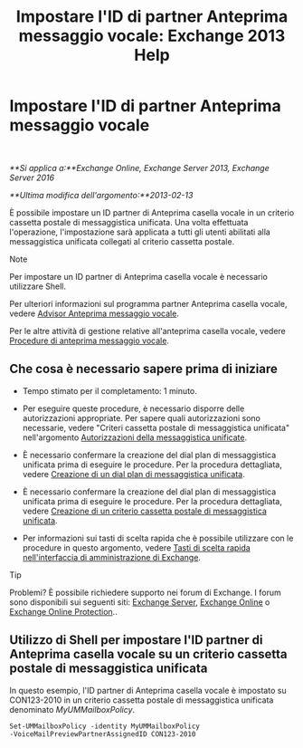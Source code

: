 ﻿---
title: "Impostare l'ID di partner Anteprima messaggio vocale: Exchange 2013 Help"
TOCTitle: Impostare l'ID di partner Anteprima messaggio vocale
ms:assetid: ab98c320-9952-47a7-b141-ddfc2c0ad419
ms:mtpsurl: https://technet.microsoft.com/it-it/library/Ff630924(v=EXCHG.150)
ms:contentKeyID: 51407407
ms.date: 05/22/2018
mtps_version: v=EXCHG.150
ms.translationtype: MT
---

# Impostare l'ID di partner Anteprima messaggio vocale

 

_**Si applica a:**Exchange Online, Exchange Server 2013, Exchange Server 2016_

_**Ultima modifica dell'argomento:**2013-02-13_

È possibile impostare un ID partner di Anteprima casella vocale in un criterio cassetta postale di messaggistica unificata. Una volta effettuata l'operazione, l'impostazione sarà applicata a tutti gli utenti abilitati alla messaggistica unificata collegati al criterio cassetta postale.


> [!NOTE]
> Per impostare un ID partner di Anteprima casella vocale è necessario utilizzare Shell.



Per ulteriori informazioni sul programma partner Anteprima casella vocale, vedere [Advisor Anteprima messaggio vocale](voice-mail-preview-advisor-exchange-2013-help.md).

Per le altre attività di gestione relative all'anteprima casella vocale, vedere [Procedure di anteprima messaggio vocale](voice-mail-preview-procedures-exchange-2013-help.md).

## Che cosa è necessario sapere prima di iniziare

  - Tempo stimato per il completamento: 1 minuto.

  - Per eseguire queste procedure, è necessario disporre delle autorizzazioni appropriate. Per sapere quali autorizzazioni sono necessarie, vedere "Criteri cassetta postale di messaggistica unificata" nell'argomento [Autorizzazioni della messaggistica unificate](unified-messaging-permissions-exchange-2013-help.md).

  - È necessario confermare la creazione del dial plan di messaggistica unificata prima di eseguire le procedure. Per la procedura dettagliata, vedere [Creazione di un dial plan di messaggistica unificata](create-a-um-dial-plan-exchange-2013-help.md).

  - È necessario confermare la creazione del dial plan di messaggistica unificata prima di eseguire le procedure. Per la procedura dettagliata, vedere [Creazione di un criterio cassetta postale di messaggistica unificata](create-a-um-mailbox-policy-exchange-2013-help.md).

  - Per informazioni sui tasti di scelta rapida che è possibile utilizzare con le procedure in questo argomento, vedere [Tasti di scelta rapida nell'interfaccia di amministrazione di Exchange](keyboard-shortcuts-in-the-exchange-admin-center-exchange-online-protection-help.md).


> [!TIP]
> Problemi? È possibile richiedere supporto nei forum di Exchange. I forum sono disponibili sui seguenti siti: <A href="https://go.microsoft.com/fwlink/p/?linkid=60612">Exchange Server</A>, <A href="https://go.microsoft.com/fwlink/p/?linkid=267542">Exchange Online</A> o <A href="https://go.microsoft.com/fwlink/p/?linkid=285351">Exchange Online Protection</A>..



## Utilizzo di Shell per impostare l'ID partner di Anteprima casella vocale su un criterio cassetta postale di messaggistica unificata

In questo esempio, l'ID partner di Anteprima casella vocale è impostato su CON123-2010 in un criterio cassetta postale di messaggistica unificata denominato *MyUMMailboxPolicy*.

    Set-UMMailboxPolicy -identity MyUMMailboxPolicy 
    -VoiceMailPreviewPartnerAssignedID CON123-2010

